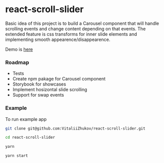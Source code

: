 # react-scroll-slider

Basic idea of this project is to build a Carousel component that will handle scrolling events and change content depending on that events. The extended feature is css transforms for inner slide elements and implementing smooth appearence/disappearence.

Demo is [here][demo]

### Roadmap
  - Tests
  - Create npm pakage for Carousel component
  - Storybook for showcases
  - Implement hosizontal slide scrolling
  - Support for swap events

   [demo]: <https://eager-bassi-71d972.netlify.com/>

### Example
To run example app
```sh
git clone git@github.com:VitaliiZhukov/react-scroll-slider.git
```
```sh
cd react-scroll-slider
```
```sh
yarn
```

```sh
yarn start
```
